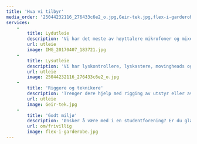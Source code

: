 ```yaml
---
title: 'Hva vi tilbyr'
media_order: '25044232116_276433c6e2_o.jpg,Geir-tek.jpg,flex-i-garderobe.jpg,IMG_20170407_183721.jpg'
services:
    -
        title: Lydutleie
        description: 'Vi har det meste av høyttalere mikrofoner og mixere enten dere trenger utstyr til enkle oppsett som debatter, eller mere avanserte ting som revyer, konserter eller fester.'
        url: utleie
        image: IMG_20170407_183721.jpg
    -
        title: Lysutleie
        description: 'Vi har lyskontrollere, lyskastere, movingheads og strober. Trenger du lys til et arrangement har vi det du trenger'
        url: utleie
        image: 25044232116_276433c6e2_o.jpg
    -
        title: 'Riggere og teknikere'
        description: 'Trenger dere hjelp med rigging av utstyr eller avvikling av produksjonen så har vi mange flotte teknikere som gjerne tar på seg jobben med å hjelpe dere'
        url: utleie
        image: Geir-tek.jpg
    -
        title: 'Godt miljø'
        description: 'Ønsker å være med i en studentforening? Er du glad i lyd, lys og tekniske ting? Kanskje vi er studentforeningen du ser etter! Ta kontakt med oss, vi har ukentlige møter på mandager i RF-kjelleren 18.04'
        url: om/frivillig
        image: flex-i-garderobe.jpg
---
```


